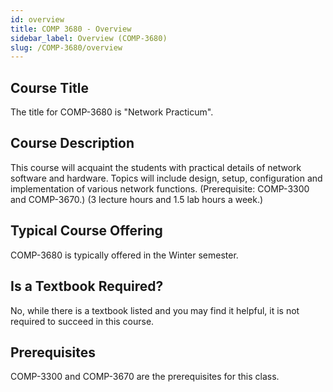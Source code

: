 ```yaml
---
id: overview
title: COMP 3680 - Overview
sidebar_label: Overview (COMP-3680)
slug: /COMP-3680/overview
---
```


## Course Title

The title for COMP-3680 is "Network Practicum".

## Course Description

This course will acquaint the students with practical details of network software and hardware. Topics will include design, setup, configuration and implementation of various network functions. (Prerequisite: COMP-3300 and COMP-3670.) (3 lecture hours and 1.5 lab hours a week.)

## Typical Course Offering

COMP-3680 is typically offered in the Winter semester.

## Is a Textbook Required?

No, while there is a textbook listed and you may find it helpful, it is not required to succeed in this course.

## Prerequisites

COMP-3300 and COMP-3670 are the prerequisites for this class.


